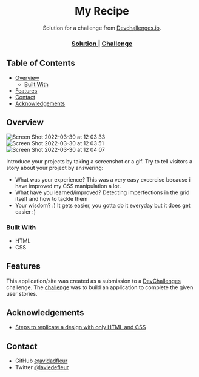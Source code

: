<!-- Please update value in the {}  -->

<h1 align="center">My Recipe</h1>

<div align="center">
   Solution for a challenge from  <a href="http://devchallenges.io" target="_blank">Devchallenges.io</a>.
</div>

<div align="center">
  <h3>
    <a href="https://loquacious-dusk-0ad61f.netlify.app">
      Solution
    </a>
    <span> | </span>
    <a href="https://devchallenges.io/challenges/gcbWLxG6wdennelX7b8I">
      Challenge
    </a>
  </h3>
</div>

<!-- TABLE OF CONTENTS -->

## Table of Contents

- [Overview](#overview)
  - [Built With](#built-with)
- [Features](#features)
- [Contact](#contact)
- [Acknowledgements](#acknowledgements)

<!-- OVERVIEW -->

## Overview

![Screen Shot 2022-03-30 at 12 03 33](https://user-images.githubusercontent.com/86981532/160911559-45170e4d-92da-46e6-846e-22d51466c30b.png)
![Screen Shot 2022-03-30 at 12 03 51](https://user-images.githubusercontent.com/86981532/160911568-3739bd8b-7bc6-46d4-9e8f-26ccfefec154.png)
![Screen Shot 2022-03-30 at 12 04 07](https://user-images.githubusercontent.com/86981532/160911585-3d6faff7-8bb4-4590-b04e-ee40d7974818.png)

Introduce your projects by taking a screenshot or a gif. Try to tell visitors a story about your project by answering:

- What was your experience?
  This was a very easy excercise because i have improved my CSS manipulation a lot.
- What have you learned/improved?
  Detecting imperfections in the grid itself and how to tackle them
- Your wisdom? :)
  It gets easier, you gotta do it everyday but it does get easier :)
  
### Built With

<!-- This section should list any major frameworks that you built your project using. Here are a few examples.-->

- HTML
- CSS

## Features

<!-- List the features of your application or follow the template. Don't share the figma file here :) -->

This application/site was created as a submission to a [DevChallenges](https://devchallenges.io/challenges) challenge. The [challenge](https://devchallenges.io/challenges/gcbWLxG6wdennelX7b8I) was to build an application to complete the given user stories.


## Acknowledgements

<!-- This section should list any articles or add-ons/plugins that helps you to complete the project. This is optional but it will help you in the future. For exmpale -->

- [Steps to replicate a design with only HTML and CSS](https://devchallenges-blogs.web.app/how-to-replicate-design/)

## Contact

- GitHub [@avidadfleur](https://{github.com/avidadfleur})
- Twitter [@laviedefleur](https://{twitter.com/laviedefleur})
